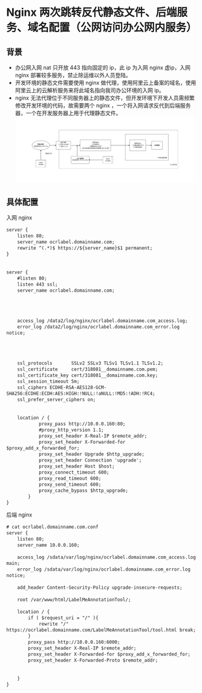 # Nginx 两次跳转反代静态文件、后端服务、域名配置（公网访问办公网内服务）

## 背景

* 办公网入网 nat 只开放 443 指向固定的 ip，此 ip 为入网 nginx 虚ip，入网 nginx 部署较多服务，禁止除运维以外人员登陆。
* 开发环境的静态文件需要使用 nginx 做代理，使用阿里云上备案的域名，使用阿里云上的云解析服务来将此域名指向我司办公环境的入网 ip。
* nginx 无法代理位于不同服务器上的静态文件，但开发环境下开发人员需频繁修改开发环境的代码，故需要两个 nginx ，一个将入网请求反代到后端服务器，一个在开发服务器上用于代理静态文件。
![](https://github.com/dearxuany/Sharon_Technology_learning_note/blob/master/note_images/Nginx_images/nginx%20%E4%B8%A4%E6%AC%A1%E8%B7%B3%E8%BD%AC%E5%8F%8D%E4%BB%A3%E9%9D%99%E6%80%81%E6%96%87%E4%BB%B6%E3%80%81%E5%90%8E%E7%AB%AF%E6%9C%8D%E5%8A%A1%E3%80%81%E5%9F%9F%E5%90%8D%E9%85%8D%E7%BD%AE%EF%BC%88%E5%85%AC%E7%BD%91%E8%AE%BF%E9%97%AE%E5%8A%9E%E5%85%AC%E7%BD%91%E5%86%85%E6%9C%8D%E5%8A%A1%EF%BC%89.png?raw=true)


## 具体配置
入网 nginx
```
server {
    listen 80;
    server_name ocrlabel.domainname.com;
    rewrite ^(.*)$ https://${server_name}$1 permanent;
}


server {
    #listen 80;
    listen 443 ssl;
    server_name ocrlabel.domainname.com;




    access_log /data2/log/nginx/ocrlabel.domainname.com_access.log;
    error_log /data2/log/nginx/ocrlabel.domainname.com_error.log notice;




    ssl_protocols       SSLv2 SSLv3 TLSv1 TLSv1.1 TLSv1.2;
    ssl_certificate     cert/318081__domainname.com.pem;
    ssl_certificate_key cert/318081__domainname.com.key;
    ssl_session_timeout 5m;
    ssl_ciphers ECDHE-RSA-AES128-GCM-SHA256:ECDHE:ECDH:AES:HIGH:!NULL:!aNULL:!MD5:!ADH:!RC4;
    ssl_prefer_server_ciphers on;


    location / {
            proxy_pass http://10.0.0.160:80;
            #proxy_http_version 1.1;
            proxy_set_header X-Real-IP $remote_addr;
            proxy_set_header X-Forwarded-for $proxy_add_x_forwarded_for;
            proxy_set_header Upgrade $http_upgrade;
            proxy_set_header Connection 'upgrade';
            proxy_set_header Host $host;
            proxy_connect_timeout 600;
            proxy_read_timeout 600;
            proxy_send_timeout 600;
            proxy_cache_bypass $http_upgrade;
        }
}
```

后端 nginx
```
# cat ocrlabel.domainname.com.conf
server {
    listen 80;
    server_name 10.0.0.160;

    access_log /sdata/var/log/nginx/ocrlabel.domainname.com_access.log main;
    error_log /sdata/var/log/nginx/ocrlabel.domainname.com_error.log notice;

    add_header Content-Security-Policy upgrade-insecure-requests;

    root /var/www/html/LabelMeAnnotationTool/;

    location / {
        if ( $request_uri = "/" ){
            rewrite "/" https://ocrlabel.domainname.com/LabelMeAnnotationTool/tool.html break;
        }
        proxy_pass http://10.0.0.160:6000;
        proxy_set_header X-Real-IP $remote_addr;
        proxy_set_header X-Forwarded-for $proxy_add_x_forwarded_for;
        proxy_set_header X-Forwarded-Proto $remote_addr;


    }
}
```
